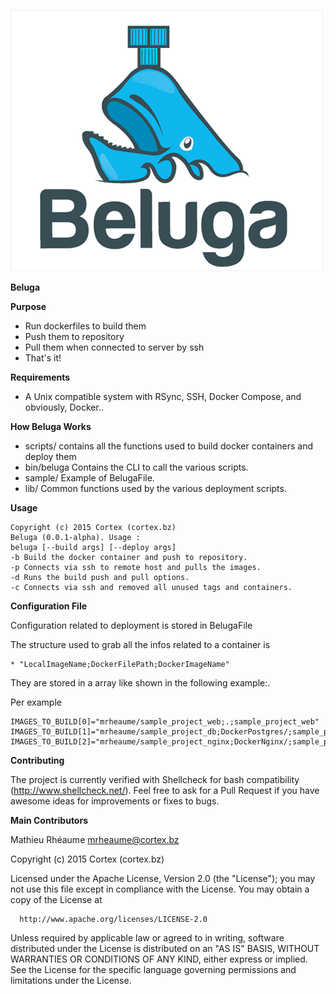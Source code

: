 ![Alt text](/img/logo.png?raw=true "Beluga Logo")

**Beluga**

**Purpose**
  - Run dockerfiles to build them
  - Push them to repository
  - Pull them when connected to server by ssh
  - That's it!

**Requirements**
  - A Unix compatible system with RSync, SSH, Docker Compose, and obviously, Docker..

**How Beluga Works**

  - scripts/ contains all the functions used to build docker containers and deploy them
  - bin/beluga Contains the CLI to call the various scripts.
  - sample/ Example of BelugaFile.
  - lib/ Common functions used by the various deployment scripts.

**Usage**

    Copyright (c) 2015 Cortex (cortex.bz)
    Beluga (0.0.1-alpha). Usage :
    beluga [--build args] [--deploy args]
    -b Build the docker container and push to repository.
    -p Connects via ssh to remote host and pulls the images.
    -d Runs the build push and pull options.
    -c Connects via ssh and removed all unused tags and containers.


**Configuration File**

  Configuration related to deployment is stored in BelugaFile

  The structure used to grab all the infos related to a container is

    * "LocalImageName;DockerFilePath;DockerImageName"

  They are stored in a array like shown in the following example:.

  Per example

    IMAGES_TO_BUILD[0]="mrheaume/sample_project_web;.;sample_project_web"
    IMAGES_TO_BUILD[1]="mrheaume/sample_project_db;DockerPostgres/;sample_project_db"
    IMAGES_TO_BUILD[2]="mrheaume/sample_project_nginx;DockerNginx/;sample_project_nginx”

**Contributing**

  The project is currently verified with Shellcheck for bash compatibility (http://www.shellcheck.net/).
  Feel free to ask for a Pull Request if you have awesome ideas for improvements or fixes to bugs.

**Main Contributors**

  Mathieu Rhéaume <mrheaume@cortex.bz>

  Copyright (c) 2015 Cortex (cortex.bz)

  Licensed under the Apache License, Version 2.0 (the "License");
  you may not use this file except in compliance with the License.
  You may obtain a copy of the License at

      http://www.apache.org/licenses/LICENSE-2.0

  Unless required by applicable law or agreed to in writing, software
  distributed under the License is distributed on an "AS IS" BASIS,
  WITHOUT WARRANTIES OR CONDITIONS OF ANY KIND, either express or implied.
  See the License for the specific language governing permissions and
  limitations under the License.
